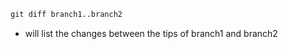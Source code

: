 ```python
git diff branch1..branch2
```
* will list the changes between the tips of branch1 and branch2